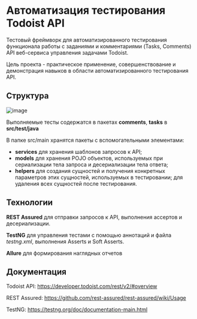 # Автоматизация тестирования Todoist API

Тестовый фреймворк для автоматизированного тестирования функционала работы с заданиями и комментариями (Tasks, Comments) API веб-сервиса управления задачами Todoist.

Цель проекта - практическое применение, совершенствование и демонстрация навыков в области автоматизированного тестирования API.

## Структура

![image](https://github.com/NikitaRyzhkov/API-Auto-Tests/assets/121218999/a98420ec-6218-4faf-909e-0d037f03d841)

Выполняемые тесты содержатся в пакетах **comments**, **tasks**  в **src/test/java**

В папке src/main хранятся пакеты с вспомогательными элементами:

- **services** для хранения шаблонов запросов к API;
- **models** для хранения POJO объектов, используемых при сериализации тела запроса и десериализации тела ответа;
- **helpers** для создания сущностей и получения конкретных параметров этих сущностей, используемых в тестировании; для удаления всех сущностей после тестирования.


## Технологии
**REST Assured** для отправки запросов к API, выполнения ассертов и десериализации.

**TestNG** для управления тестами с помощью аннотаций и файла _testng.xml_, выполнения Asserts и Soft Asserts.

**Allure** для формирования наглядных отчетов

## Документация

Todoist API: https://developer.todoist.com/rest/v2/#overview

REST Assured: https://github.com/rest-assured/rest-assured/wiki/Usage

TestNG: https://testng.org/doc/documentation-main.html




